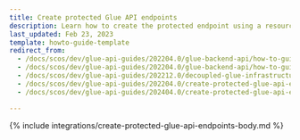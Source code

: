 ```yaml
---
title: Create protected Glue API endpoints
description: Learn how to create the protected endpoint using a resource for the Storefront and backend API applications.
last_updated: Feb 23, 2023
template: howto-guide-template
redirect_from:
  - /docs/scos/dev/glue-api-guides/202204.0/glue-backend-api/how-to-guides/create-protected-endpoints.html
  - /docs/scos/dev/glue-api-guides/202204.0/glue-backend-api/how-to-guides/how-to-create-protected-endpoints.html
  - /docs/scos/dev/glue-api-guides/202212.0/decoupled-glue-infrastructure/how-to-guides/how-to-create-protected-endpoints.html
  - /docs/scos/dev/glue-api-guides/202204.0/create-protected-glue-api-endpoints.html
  - /docs/scos/dev/glue-api-guides/202404.0/create-protected-glue-api-endpoints.html

---
```


{% include integrations/create-protected-glue-api-endpoints-body.md %}